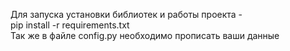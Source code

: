 <p> Для запуска установки библиотек и работы проекта -<br>
pip install -r requirements.txt<br>
Так же в файле config.py необходимо прописать ваши данные</p>